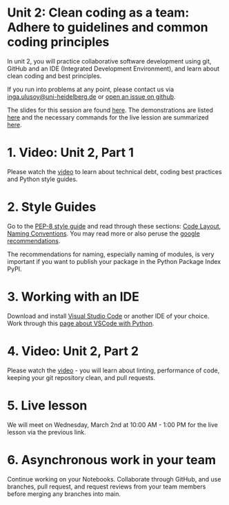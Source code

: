 # Unit 2: Clean coding as a team: Adhere to guidelines and common coding principles

In unit 2, you will practice collaborative software development using git, GitHub and an IDE (Integrated Development Environment), and learn about clean coding and best principles.

If you run into problems at any point, please contact us via inga.ulusoy@uni-heidelberg.de or [open an issue on github](https://github.com/ssciwr/sustainable_development_course/issues).

The slides for this session are found [here](./unit2_SSD_SSC.pdf). The demonstrations are listed [here](./DEMONSTRATIONS.md) and the necessary commands for the live lession are summarized [here](./STEPS.md).

# 1. Video: Unit 2, Part 1
Please watch the [video]() to learn about technical debt, coding best practices and Python style guides.

# 2. Style Guides
Go to the [PEP-8 style guide](https://pep8.org/) and read through these sections: [Code Layout](https://pep8.org/#code-lay-out), [Naming Conventions](https://pep8.org/#naming-conventions). You may read more or also peruse the [google recommendations](https://google.github.io/styleguide/pyguide.html).

The recommendations for naming, especially naming of modules, is very important if you want to publish your package in the Python Package Index PyPI.

# 3. Working with an IDE
Download and install [Visual Studio Code](https://code.visualstudio.com/) or another IDE of your choice. Work through this [page about VSCode with Python](https://code.visualstudio.com/docs/python/python-tutorial).

# 4. Video: Unit 2, Part 2
Please watch the [video]() - you will learn about linting, performance of code, keeping your git repository clean, and pull requests.

# 5. Live lesson
We will meet on Wednesday, March 2nd at 10:00 AM - 1:00 PM for the live lesson via the previous link. 

# 6. Asynchronous work in your team
Continue working on your Notebooks. Collaborate through GitHub, and use branches, pull request, and request reviews from your team members before merging any branches into main.

